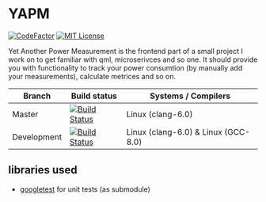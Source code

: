 # YAPM

[![CodeFactor](https://www.codefactor.io/repository/github/crc4096/yapm/badge)](https://www.codefactor.io/repository/github/crc4096/yapm)
[![MIT License](https://img.shields.io/badge/license-GNU-blue.svg?style=flat)](https://github.com/CRC4096/YAPM/blob/master/LICENSE)

Yet Another Power Measurement is the frontend part of a small project I work on to get familiar with qml, microserivces and so one. It should provide you with functionality to track your power consumtion (by manually add your measurements), calculate metrices and so on.

| Branch   | Build status  | Systems / Compilers |
| -------- | ------------- | -------------------- |
| Master | [![Build Status](https://travis-ci.com/CRC4096/YAPM.svg?branch=master)](https://travis-ci.com/CRC4096/YAPM) | Linux (clang-6.0) |
| Development | [![Build Status](https://travis-ci.com/CRC4096/YAPM.svg?branch=development)](https://travis-ci.com/CRC4096/YAPM) | Linux (clang-6.0) & Linux (GCC-8.0) |




## libraries used
- [googletest](https://github.com/google/googletest) for unit tests (as submodule)
